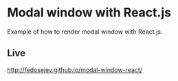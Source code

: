 # Modal window with React.js

Example of how to render modal window with React.js.

## Live

http://fedosejev.github.io/modal-window-react/
